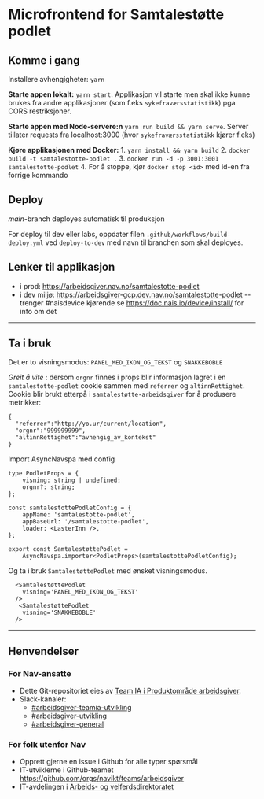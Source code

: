 # Microfrontend for Samtalestøtte podlet

## Komme i gang
Installere avhengigheter: `yarn`

**Starte appen lokalt:** 
`yarn start`. Applikasjon vil starte men skal ikke kunne brukes fra andre applikasjoner (som f.eks `sykefraværsstatistikk`) pga CORS restriksjoner. 

**Starte appen med Node-servere:n** 
`yarn run build && yarn serve`. Server tillater requests fra localhost:3000 (hvor `sykefraværsstatistikk` kjører f.eks)

**Kjøre applikasjonen med Docker:**
    1. `yarn install && yarn build`
    2. `docker build -t samtalestotte-podlet .`
    3. `docker run -d -p 3001:3001 samtalestotte-podlet`
    4. For å stoppe, kjør `docker stop <id>` med id-en fra forrige kommando

## Deploy
*main*-branch deployes automatisk til produksjon

For deploy til dev eller labs, oppdater filen `.github/workflows/build-deploy.yml` ved `deploy-to-dev` med navn til branchen som skal deployes.

## Lenker til applikasjon
- i prod: https://arbeidsgiver.nav.no/samtalestotte-podlet
- i dev miljø: https://arbeidsgiver-gcp.dev.nav.no/samtalestotte-podlet --trenger #naisdevice kjørende se https://doc.nais.io/device/install/ for info om det

---

## Ta i bruk
Det er to visningsmodus: `PANEL_MED_IKON_OG_TEKST` og `SNAKKEBOBLE`

_Greit å vite_ : dersom `orgnr` finnes i props blir informasjon lagret i en `samtalestotte-podlet` cookie sammen med `referrer` og `altinnRettighet`. 
Cookie blir brukt etterpå i `samtalestøtte-arbeidsgiver` for å produsere metrikker: 
```
{
  "referrer":"http://yo.ur/current/location",
  "orgnr":"999999999",
  "altinnRettighet":"avhengig_av_kontekst"
}
```

Import AsyncNavspa med config

```
type PodletProps = {
    visning: string | undefined;
    orgnr?: string;
};

const samtalestottePodletConfig = {
    appName: 'samtalestotte-podlet',
    appBaseUrl: '/samtalestotte-podlet',
    loader: <LasterInn />,
};

export const SamtalestøttePodlet =
    AsyncNavspa.importer<PodletProps>(samtalestottePodletConfig);

```

Og ta i bruk `SamtalestøttePodlet` med ønsket visningsmodus. 

```
  <SamtalestøttePodlet
    visning='PANEL_MED_IKON_OG_TEKST'
  />
   <SamtalestøttePodlet
    visning='SNAKKEBOBLE'
  />
```


---

## Henvendelser

### For Nav-ansatte
* Dette Git-repositoriet eies av [Team IA i Produktområde arbeidsgiver](https://navno.sharepoint.com/sites/intranett-prosjekter-og-utvikling/SitePages/Produktomr%C3%A5de-arbeidsgiver.aspx).
* Slack-kanaler:
    * [#arbeidsgiver-teamia-utvikling](https://nav-it.slack.com/archives/C016KJA7CFK)
    * [#arbeidsgiver-utvikling](https://nav-it.slack.com/archives/CD4MES6BB)
    * [#arbeidsgiver-general](https://nav-it.slack.com/archives/CCM649PDH)

### For folk utenfor Nav
* Opprett gjerne en issue i Github for alle typer spørsmål
* IT-utviklerne i Github-teamet https://github.com/orgs/navikt/teams/arbeidsgiver
* IT-avdelingen i [Arbeids- og velferdsdirektoratet](https://www.nav.no/no/NAV+og+samfunn/Kontakt+NAV/Relatert+informasjon/arbeids-og-velferdsdirektoratet-kontorinformasjon)
